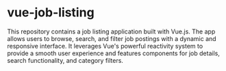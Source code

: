 # vue-job-listing
This repository contains a job listing application built with Vue.js. The app allows users to browse, search, and filter job postings with a dynamic and responsive interface. It leverages Vue's powerful reactivity system to provide a smooth user experience and features components for job details, search functionality, and category filters. 
